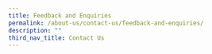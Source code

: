 ```yaml
---
title: Feedback and Enquiries
permalink: /about-us/contact-us/feedback-and-enquiries/
description: ""
third_nav_title: Contact Us
---
```

